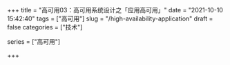 +++
title = "高可用03：高可用系统设计之「应用高可用」"
date = "2021-10-10 15:42:40"
tags = ["高可用"]
slug = "/high-availability-application"
draft = false
categories = ["技术"]

series = ["高可用"]

+++

